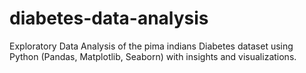 # diabetes-data-analysis
Exploratory Data Analysis of the pima indians Diabetes dataset using Python (Pandas, Matplotlib, Seaborn) with insights and visualizations.
